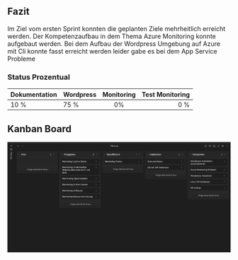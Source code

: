 ## Fazit

Im Ziel vom ersten Sprint konnten die geplanten Ziele mehrheitlich erreicht werden. Der Kompetenzaufbau in dem Thema Azure Monitoring konnte aufgebaut werden. Bei dem Aufbau der Wordpress Umgebung auf Azure mit Cli konnte fasst erreicht werden leider gabe es bei dem App Service Probleme

### Status Prozentual

| Dokumentation | Wordpress | Monitoring | Test Monitoring |  
| - | :- | :-: | -: |  
| 10 % | 75 % | 0% | 0 % | 


## Kanban Board
![](attachments/Pasted%20image%2020230615214543.png)